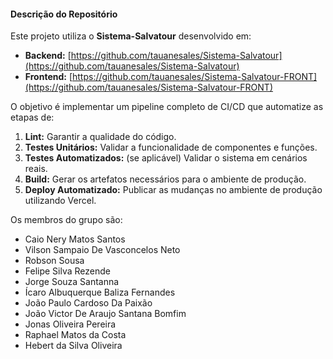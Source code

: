 #### **Descrição do Repositório**

Este projeto utiliza o **Sistema-Salvatour** desenvolvido em:
- **Backend:** [https://github.com/tauanesales/Sistema-Salvatour](https://github.com/tauanesales/Sistema-Salvatour)
- **Frontend:** [https://github.com/tauanesales/Sistema-Salvatour-FRONT](https://github.com/tauanesales/Sistema-Salvatour-FRONT)

O objetivo é implementar um pipeline completo de CI/CD que automatize as etapas de:
1. **Lint:** Garantir a qualidade do código.
2. **Testes Unitários:** Validar a funcionalidade de componentes e funções.
3. **Testes Automatizados:** (se aplicável) Validar o sistema em cenários reais.
4. **Build:** Gerar os artefatos necessários para o ambiente de produção.
5. **Deploy Automatizado:** Publicar as mudanças no ambiente de produção utilizando Vercel.

Os membros do grupo são:
- Caio Nery Matos Santos
- Vilson Sampaio De Vasconcelos Neto
- Robson Sousa
- Felipe Silva Rezende
- Jorge Souza Santanna
- Ícaro Albuquerque Baliza Fernandes
- João Paulo Cardoso Da Paixão
- João Victor De Araujo Santana Bomfim
- Jonas Oliveira Pereira
- Raphael Matos da Costa
- Hebert da Silva Oliveira
